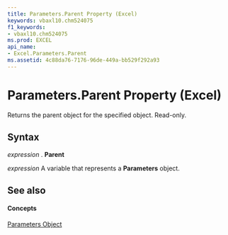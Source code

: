 ```yaml
---
title: Parameters.Parent Property (Excel)
keywords: vbaxl10.chm524075
f1_keywords:
- vbaxl10.chm524075
ms.prod: EXCEL
api_name:
- Excel.Parameters.Parent
ms.assetid: 4c88da76-7176-96de-449a-bb529f292a93
---
```



# Parameters.Parent Property (Excel)

Returns the parent object for the specified object. Read-only.


## Syntax

 _expression_ . **Parent**

 _expression_ A variable that represents a **Parameters** object.


## See also


#### Concepts


[Parameters Object](parameters-object-excel.md)

